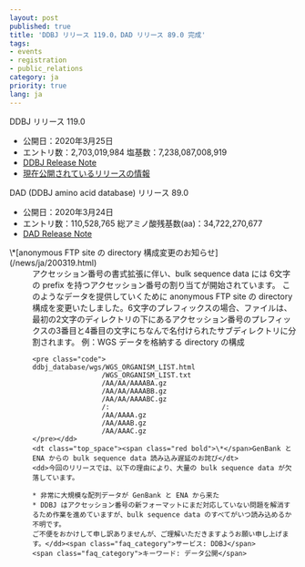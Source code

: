 ```yaml
---
layout: post
published: true
title: 'DDBJ リリース 119.0，DAD リリース 89.0 完成'
tags:
- events
- registration
- public_relations
category: ja
priority: true
lang: ja
---
```

<span class="bold">DDBJ リリース 119.0</span>

* <span class="bold">公開日：</span>2020年3月25日
* <span class="bold">エントリ数：</span>2,703,019,984 <span class="bold">塩基数：</span>7,238,087,008,919
* [DDBJ Release Note](ftp://ftp.ddbj.nig.ac.jp/ddbj_database/release_note_archive/ddbj/ddbjrel.119.txt)
* [現在公開されているリリースの情報](/latest-releases.html)

<span class="bold">DAD (DDBJ amino acid database)  リリース 89.0</span>

* <span class="bold">公開日：</span>2020年3月24日
* <span class="bold">エントリ数：</span>110,528,765 <span class="bold">総アミノ酸残基数(aa)：</span>34,722,270,677
* [DAD Release Note](ftp://ftp.ddbj.nig.ac.jp/ddbj_database/release_note_archive/dad/dadrel.89.txt)

<dl>
    <dt class="top_space"><span class="red bold">\*</span>[anonymous FTP site の directory 構成変更のお知らせ](/news/ja/200319.html)</dt>
    <dd>アクセッション番号の書式拡張に伴い、bulk sequence data には 6文字の prefix を持つアクセッション番号の割り当てが開始されています。
    このようなデータを提供していくために anonymous FTP site の directory 構成を変更いたしました。6文字のプレフィックスの場合、ファイルは、最初の2文字のディレクトリの下にあるアクセッション番号のプレフィックスの3番目と4番目の文字にちなんで名付けられたサブディレクトリに分割されます。  
    例：WGS データを格納する directory の構成


    <pre class="code">
    ddbj_database/wgs/WGS_ORGANISM_LIST.html
                     /WGS_ORGANISM_LIST.txt
                     /AA/AA/AAAABA.gz
                     /AA/AA/AAAABB.gz
                     /AA/AA/AAAABC.gz
                     /:
                     /AA/AAAA.gz
                     /AA/AAAB.gz
                     /AA/AAAC.gz 
    </pre></dd>
    <dt class="top_space"><span class="red bold">\*</span>GenBank と ENA からの bulk sequence data 読み込み遅延のお詫び</dt>
    <dd>今回のリリースでは、以下の理由により、大量の bulk sequence data が欠落しています。

    * 非常に大規模な配列データが GenBank と ENA から来た
    * DDBJ はアクセッション番号の新フォーマットにまだ対応していない問題を解消するため作業を進めていますが、bulk sequence data のすべてがいつ読み込めるか不明です。  
    ご不便をおかけして申し訳ありませんが、ご理解いただきますようお願い申し上げます。</dd><span class="faq_category">サービス: DDBJ</span>
    <span class="faq_category">キーワード: データ公開</span>
</dl>

